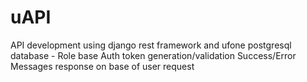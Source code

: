 # uAPI

API development using django rest framework and ufone postgresql database  -
Role base Auth token generation/validation
Success/Error Messages response on base of user request 
